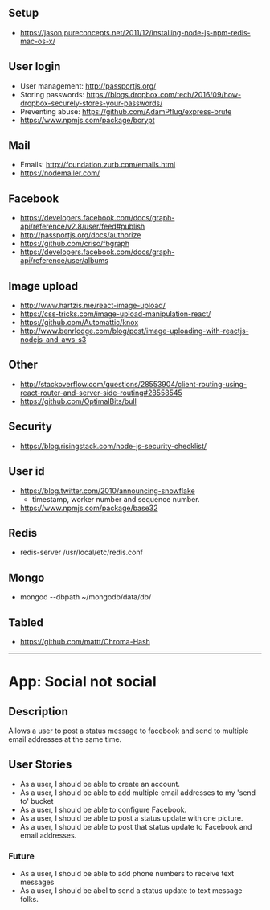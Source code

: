 ## Setup
* https://jason.pureconcepts.net/2011/12/installing-node-js-npm-redis-mac-os-x/


## User login
* User management: http://passportjs.org/
* Storing passwords: https://blogs.dropbox.com/tech/2016/09/how-dropbox-securely-stores-your-passwords/
* Preventing abuse: https://github.com/AdamPflug/express-brute
* https://www.npmjs.com/package/bcrypt

## Mail 
* Emails: http://foundation.zurb.com/emails.html
* https://nodemailer.com/

## Facebook
* https://developers.facebook.com/docs/graph-api/reference/v2.8/user/feed#publish
* http://passportjs.org/docs/authorize
* https://github.com/criso/fbgraph
* https://developers.facebook.com/docs/graph-api/reference/user/albums

## Image upload
* http://www.hartzis.me/react-image-upload/
* https://css-tricks.com/image-upload-manipulation-react/
* https://github.com/Automattic/knox
* http://www.benrlodge.com/blog/post/image-uploading-with-reactjs-nodejs-and-aws-s3

## Other
* http://stackoverflow.com/questions/28553904/client-routing-using-react-router-and-server-side-routing#28558545
* https://github.com/OptimalBits/bull

## Security
* https://blog.risingstack.com/node-js-security-checklist/

## User id
* https://blog.twitter.com/2010/announcing-snowflake
    * timestamp, worker number and sequence number.
* https://www.npmjs.com/package/base32


## Redis
* redis-server /usr/local/etc/redis.conf

## Mongo
* mongod --dbpath ~/mongodb/data/db/


## Tabled
* https://github.com/mattt/Chroma-Hash

---
# App: Social not social
## Description
Allows a user to post a status message to facebook and send to multiple email addresses at the same time.

## User Stories
* As a user, I should be able to create an account.
* As a user, I should be able to add multiple email addresses to my 'send to' bucket
* As a user, I should be able to configure Facebook.
* As a user, I should be able to post a status update with one picture.
* As a user, I should be able to post that status update to Facebook and email addresses.


### Future
* As a user, I should be able to add phone numbers to receive text messages
* As a user, I should be abel to send a status update to text message folks.
